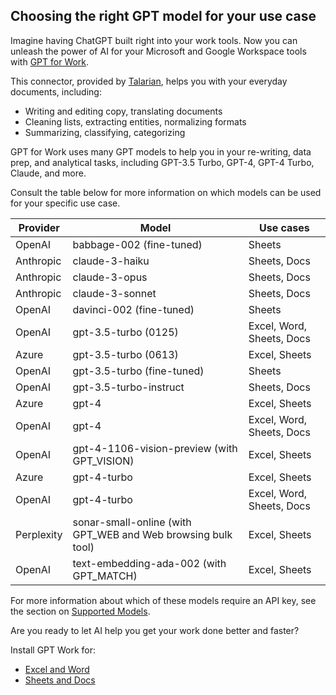 ## Choosing the right GPT model for your use case

Imagine having ChatGPT built right into your work tools. Now you can unleash the power of AI for your Microsoft and Google Workspace tools with [GPT for Work](https://gptforwork.com/).

This connector, provided by [Talarian](https://talarian.io/), helps you with your everyday documents, including:
- Writing and editing copy, translating documents
- Cleaning lists, extracting entities, normalizing formats
- Summarizing, classifying, categorizing

GPT for Work uses many GPT models to help you in your re-writing, data prep, and analytical tasks, including  GPT-3.5 Turbo, GPT-4, GPT-4 Turbo, Claude, and more. 

Consult the table below for more information on which models can be used for your specific use case.

| Provider   | Model                                              | Use cases                |
|------------|----------------------------------------------------|--------------------------|
| OpenAI     | babbage-002 (fine-tuned)                           | Sheets                   |
| Anthropic  | claude-3-haiku                                     | Sheets, Docs             |
| Anthropic  | claude-3-opus                                      | Sheets, Docs             |
| Anthropic  | claude-3-sonnet                                    | Sheets, Docs             |
| OpenAI     | davinci-002 (fine-tuned)                           | Sheets                   |
| OpenAI     | gpt-3.5-turbo (0125)                               | Excel, Word, Sheets, Docs|
| Azure      | gpt-3.5-turbo (0613)                               | Excel, Sheets            |
| OpenAI     | gpt-3.5-turbo (fine-tuned)                         | Sheets                   |
| OpenAI     | gpt-3.5-turbo-instruct                             | Sheets, Docs             |
| Azure      | gpt-4                                              | Excel, Sheets            |
| OpenAI     | gpt-4                                              | Excel, Word, Sheets, Docs|
| OpenAI     | gpt-4-1106-vision-preview (with GPT_VISION)        | Excel, Sheets            |
| Azure      | gpt-4-turbo                                        | Excel, Sheets            |
| OpenAI     | gpt-4-turbo                                        | Excel, Word, Sheets, Docs|
| Perplexity | sonar-small-online (with GPT_WEB and Web browsing bulk tool) | Excel, Sheets |
| OpenAI     | text-embedding-ada-002 (with GPT_MATCH)            | Excel, Sheets            |

<!--
Docusaurus markdown does not support embedded dropdowns or filters within tables. I would suggest using JavaScript (maybe DataTables or React Table) or a Docusaurus plugin to add that functionality to the table.
-->

For more information about which of these models require an API key, see the section on [Supported Models](https://gptforwork.com/help/supported-models).

Are you ready to let AI help you get your work done better and faster?

Install GPT Work for:
- [Excel and Word](https://pages.store.office.com/addinsinstallpage.aspx?assetid=WA200005502&rs=en-US&correlationId=4218a2d3-0e65-ff74-335b-a1cc93c40d61)
- [Sheets and Docs](https://workspace.google.com/marketplace/app/gpt_for_sheets_and_docs/677318054654)

